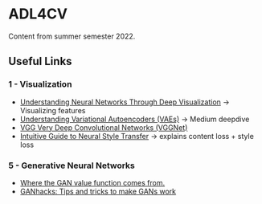 # ADL4CV

Content from summer semester 2022.

## Useful Links

### 1 - Visualization

- [Understanding Neural Networks Through Deep Visualization](https://yosinski.com/deepvis) -> Visualizing features
- [Understanding Variational Autoencoders (VAEs)](https://towardsdatascience.com/understanding-variational-autoencoders-vaes-f70510919f73) -> Medium deepdive
- [VGG Very Deep Convolutional Networks (VGGNet)](https://viso.ai/deep-learning/vgg-very-deep-convolutional-networks/)
- [Intuitive Guide to Neural Style Transfer](https://towardsdatascience.com/light-on-math-machine-learning-intuitive-guide-to-neural-style-transfer-ef88e46697ee) -> explains content loss + style loss

### 5 - Generative Neural Networks

- [Where the GAN value function comes from.](https://www.youtube.com/watch?v=Gib_kiXgnvA)
- [GANhacks: Tips and tricks to make GANs work](https://github.com/soumith/ganhacks)
